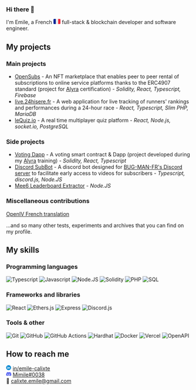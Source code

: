 ### Hi there 👋

I'm Emile, a French <img src="icons/flag_fr.png" style="height: 1em"> full-stack & blockchain developer and software engineer.

## My projects

### Main projects

- [OpenSubs](https://github.com/LesFreresMoutarde/opensubs) - An NFT marketplace that enables peer to peer rental of subscriptions to online service platforms thanks to the ERC4907 standard (project for [Alyra](https://alyra.fr/) certification) - *Solidity, React, Typescript, Firebase*
- [live.24hisere.fr](https://github.com/EmileCalixte/live.24hisere.fr) - A web application for live tracking of runners' rankings and performances during a 24-hour race - *React, Typescript, Slim PHP, MariaDB*
- [leQuiz.io](https://github.com/LesFreresMoutarde/LeQuiz.io) - A real time multiplayer quiz platform - *React, Node.js, socket.io, PostgreSQL*

### Side projects

- [Voting Dapp](https://github.com/EmileCalixte/alyra-voting) - A voting smart contract & Dapp (project developed during my [Alyra](https://alyra.fr/) training) - *Solidity, React, Typescript*
- [Discord SubBot](https://github.com/EmileCalixte/discord-subbot) - A discord bot designed for [BUG-MAN-FR's Discord server](https://discord.com/invite/bugmanfr) to facilitate early access to videos for subscribers - *Typescript, discord.js, Node.JS*
- [Mee6 Leaderboard Extractor](https://github.com/EmileCalixte/mee6-leaderboard-extractor) - *Node.JS*

### Miscellaneous contributions

[OpenIV French translation](https://github.com/OpenIV-Team/OpenIV-Languages)

...and so many other tests, experiments and archives that you can find on my profile.

## My skills

### Programming languages

![Typescript](https://custom-icon-badges.demolab.com/badge/Typescript-3178c6?style=for-the-badge&logoColor=white&logo=typescript)
![Javascript](https://custom-icon-badges.demolab.com/badge/Javascript-f0db4f?style=for-the-badge&logoColor=black&logo=javascript)
![Node.JS](https://custom-icon-badges.demolab.com/badge/Node.JS-339933?style=for-the-badge&logoColor=white&logo=nodejs)
![Solidity](https://custom-icon-badges.demolab.com/badge/Solidity-e0e0e0?style=for-the-badge&logoColor=black&logo=solidity)
![PHP](https://custom-icon-badges.demolab.com/badge/PHP-7a86b8?style=for-the-badge&logoColor=white&logo=php)
![SQL](https://custom-icon-badges.demolab.com/badge/SQL-31648c?style=for-the-badge&logoColor=white&logo=database)

### Frameworks and libraries

![React](https://custom-icon-badges.demolab.com/badge/React-61dafb?style=for-the-badge&logoColor=black&logo=react)
![Ethers.js](https://custom-icon-badges.demolab.com/badge/ethers.js-2535a0?style=for-the-badge&logoColor=white&logo=ethers.js)
![Express](https://custom-icon-badges.demolab.com/badge/Express-000000?style=for-the-badge&logoColor=white&logo=express)
![Discord.js](https://custom-icon-badges.demolab.com/badge/Discord.js-5865f2?style=for-the-badge&logoColor=white&logo=discord)

### Tools & other

![Git](https://custom-icon-badges.demolab.com/badge/Git-ef391a?style=for-the-badge&logoColor=white&logo=git)
![GitHub](https://custom-icon-badges.demolab.com/badge/GitHub-000000?style=for-the-badge&logoColor=white&logo=github)
![GitHub Actions](https://custom-icon-badges.demolab.com/badge/Github%20Actions-2088ff?style=for-the-badge&logoColor=white&logo=githubactions)
![Hardhat](https://custom-icon-badges.demolab.com/badge/Hardhat-fff100?style=for-the-badge&logoColor=333333&logo=hardhat)
![Docker](https://custom-icon-badges.demolab.com/badge/Docker-0098d5?style=for-the-badge&logoColor=white&logo=docker)
![Vercel](https://custom-icon-badges.demolab.com/badge/Vercel-000000?style=for-the-badge&logoColor=white&logo=vercel)
![OpenAPI](https://custom-icon-badges.demolab.com/badge/OpenAPI-6ba43a?style=for-the-badge&logoColor=white&logo=openapi)

## How to reach me

<img src="icons/linkedin.svg" style="height: 1em"> [in/emile-calixte](https://www.linkedin.com/in/emile-calixte/)  
<img src="icons/discord.svg" style="height: 1em"> [Mimile#0038](https://discord.com/users/281869790363254784)  
📧 [calixte.emile@gmail.com](mailto:calixte.emile@gmail.com)  

<!--
**EmileCalixte/EmileCalixte** is a ✨ _special_ ✨ repository because its `README.md` (this file) appears on your GitHub profile.

Here are some ideas to get you started:

- 🔭 I’m currently working on ...
- 🌱 I’m currently learning ...
- 👯 I’m looking to collaborate on ...
- 🤔 I’m looking for help with ...
- 💬 Ask me about ...
- 📫 How to reach me: ...
- 😄 Pronouns: ...
- ⚡ Fun fact: ...
-->
